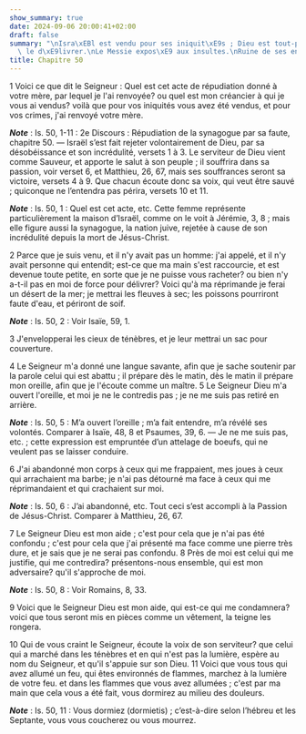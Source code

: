 ```yaml
---
show_summary: true
date: 2024-09-06 20:00:41+02:00
draft: false
summary: "\nIsra\xEBl est vendu pour ses iniquit\xE9s ; Dieu est tout-puissant pour\
  \ le d\xE9livrer.\nLe Messie expos\xE9 aux insultes.\nRuine de ses ennemis.\n"
title: Chapitre 50
---
```





1 Voici ce que dit le Seigneur : Quel est cet acte de répudiation donné à votre mère, par lequel je l'ai renvoyée? ou quel est mon créancier à qui je vous ai vendus? voilà que pour vos iniquités vous avez été vendus, et pour vos crimes, j'ai renvoyé votre mère.

***Note*** :  Is. 50, 1-11 : 2e Discours : Répudiation de la synagogue par sa faute, chapitre 50. ― Israël s’est fait rejeter volontairement de Dieu, par sa désobéissance et son incrédulité, versets 1 à 3. Le serviteur de Dieu vient comme Sauveur, et apporte le salut à son peuple ; il souffrira dans sa passion, voir verset 6, et Matthieu, 26, 67, mais ses souffrances seront sa victoire, versets 4 à 9. Que chacun écoute donc sa voix, qui veut être sauvé ; quiconque ne l’entendra pas périra, versets 10 et 11.

***Note*** :  Is. 50, 1 : Quel est cet acte, etc. Cette femme représente particulièrement la maison d’Israël, comme on le voit à Jérémie, 3, 8 ; mais elle figure aussi la synagogue, la nation juive, rejetée à cause de son incrédulité depuis la mort de Jésus-Christ.


2 Parce que je suis venu, et il n'y avait pas un homme: j'ai appelé, et il n'y avait personne qui entendit; est-ce que ma main s'est raccourcie, et est devenue toute petite, en sorte que je ne puisse vous racheter? ou bien n'y a-t-il pas en moi de force pour délivrer? Voici qu'à ma réprimande je ferai un désert de la mer; je mettrai les fleuves à sec; les poissons pourriront faute d'eau, et périront de soif.

***Note*** :  Is. 50, 2 : Voir Isaïe, 59, 1.

3 J'envelopperai les cieux de ténèbres, et je leur mettrai un sac pour couverture.


4 Le Seigneur m'a donné une langue savante, afin que je sache soutenir par la parole celui qui est abattu ; il prépare dès le matin, dès le matin il prépare mon oreille, afin que je l'écoute comme un maître. 5 Le Seigneur Dieu m'a ouvert l'oreille, et moi je ne le contredis pas ; je ne me suis pas retiré en arrière.

***Note*** :  Is. 50, 5 : M’a ouvert l’oreille ; m’a fait entendre, m’a révélé ses volontés. Comparer à Isaïe, 48, 8 et Psaumes, 39, 6. ― Je ne me suis pas, etc. ; cette expression est empruntée d’un attelage de boeufs, qui ne veulent pas se laisser conduire.

6 J'ai abandonné mon corps à ceux qui me frappaient, mes joues à ceux qui arrachaient ma barbe; je n'ai pas détourné ma face à ceux qui me réprimandaient et qui crachaient sur moi.

***Note*** :  Is. 50, 6 : J’ai abandonné, etc. Tout ceci s’est accompli à la Passion de Jésus-Christ. Comparer à Matthieu, 26, 67.


7 Le Seigneur Dieu est mon aide ; c'est pour cela que je n'ai pas été confondu ; c'est pour cela que j'ai présenté ma face comme une pierre très dure, et je sais que je ne serai pas confondu. 8 Près de moi est celui qui me justifie, qui me contredira? présentons-nous ensemble, qui est mon adversaire? qu'il s'approche de moi.

***Note*** :  Is. 50, 8 : Voir Romains, 8, 33.

9 Voici que le Seigneur Dieu est mon aide, qui est-ce qui me condamnera? voici que tous seront mis en pièces comme un vêtement, la teigne les rongera.


10 Qui de vous craint le Seigneur, écoute la voix de son serviteur? que celui qui a marché dans les ténèbres et en qui n'est pas la lumière, espère au nom du Seigneur, et qu'il s'appuie sur son Dieu. 11 Voici que vous tous qui avez allumé un feu, qui êtes environnés de flammes, marchez à la lumière de votre feu. et dans les flammes que vous avez allumées ; c'est par ma main que cela vous a été fait, vous dormirez au milieu des douleurs.

***Note*** :  Is. 50, 11 : Vous dormiez (dormietis) ; c’est-à-dire selon l’hébreu et les Septante, vous vous coucherez ou vous mourrez.

